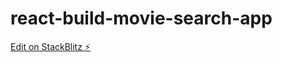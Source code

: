 # react-build-movie-search-app

[Edit on StackBlitz ⚡️](https://stackblitz.com/edit/react-build-movie-search-app)